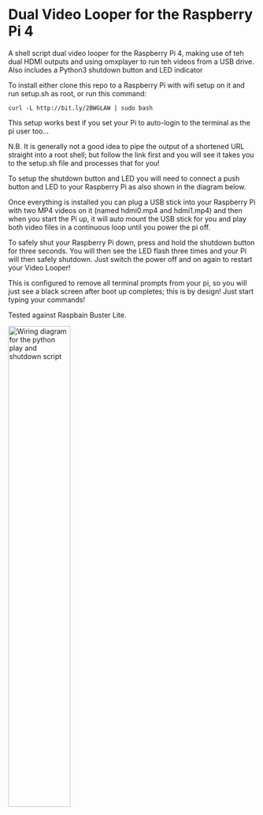 # Dual Video Looper for the Raspberry Pi 4
A shell script dual video looper for the Raspberry Pi 4, making use of teh dual HDMI outputs and using omxplayer to run teh videos from a USB drive. Also includes a Python3 shutdown button and LED indicator

To install either clone this repo to a Raspberry Pi with wifi setup on it and run setup.sh as root, or run this command:

    curl -L http://bit.ly/2BWGLAW | sudo bash

This setup works best if you set your Pi to auto-login to the terminal as the pi user too...

N.B. It is generally not a good idea to pipe the output of a shortened URL straight into a root shell; but follow the link first and you will see it takes you to the setup.sh file and processes that for you!

To setup the shutdown button and LED you will need to connect a push button and LED to your Raspberry Pi as also shown in the diagram below.

Once everything is installed you can plug a USB stick into your Raspberry Pi with two MP4 videos on it (named hdmi0.mp4 and hdmi1.mp4) and then when you start the Pi up, it will auto mount the USB stick for you and play both video files in a continuous loop until you power the pi off.

To safely shut your Raspberry Pi down, press and hold the shutdown button for three seconds. You will then see the LED flash three times and your Pi will then safely shutdown. Just switch the power off and on again to restart your Video Looper!

This is configured to remove all terminal prompts from your pi, so you will just see a black screen after boot up completes; this is by design! Just start typing your commands!

Tested against Raspbain Buster Lite.

<img src="pythonPlayShutdownWiring_bb.png" alt="Wiring diagram for the python play and shutdown script" width="50%" height="50%" />
